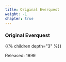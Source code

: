```yaml
---
title: Original Everquest
weight: -1
chapter: true
---
```


### Original Everquest

{{% children depth="3" %}}

Released: 1999